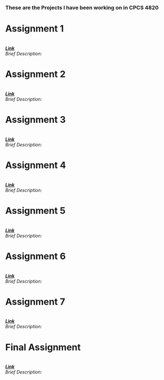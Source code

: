 ### These are the Projects I have been working on in CPCS 4820

# Assignment 1 <br>
<br>***<a href="Assignment1" target="_blank">Link</a>***<br>
*Brief Description:*
# Assignment 2
<br>***<a href="Assignment2" target="_blank">Link</a>***<br>
*Brief Description:*
# Assignment 3
<br>***<a href="Assignment3" target="_blank">Link</a>***<br>
*Brief Description:*
# Assignment 4
<br>***<a href="Assignment4" target="_blank">Link</a>***<br>
*Brief Description:*
# Assignment 5
<br>***<a href="Assignment5" target="_blank">Link</a>***<br>
*Brief Description:*
# Assignment 6
<br>***<a href="Assignment6" target="_blank">Link</a>***<br>
*Brief Description:*
# Assignment 7
<br>***<a href="Assignment7" target="_blank">Link</a>***<br>
*Brief Description:*
# Final Assignment
<br>***<a href="FinalProject" target="_blank">Link</a>***<br>
*Brief Description:*
